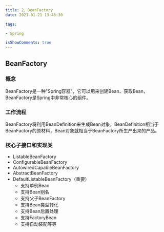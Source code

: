 ```yaml
---
title: 2、BeanFactory
date: 2021-01-21 13:46:30

tags:

- Spring

isShowComments: true
---
```


## BeanFactory

### 概念

BeanFactory是一种"Spring容器"，它可以用来创建Bean、获取Bean，BeanFactory是Spring中非常核心的组件。

### 工作流程

BeanFactory将利用BeanDefinition来生成Bean对象，BeanDefinition相当于BeanFactory的原材料，Bean对象就相当于BeanFactory所生产出来的产品。

### 核心子接口和实现类

- ListableBeanFactory
- ConfigurableBeanFactory
- AutowiredCapableBeanFactory
- AbstractBeanFactory
- DefaultListableBeanFactory（重要）
    - 支持单例Bean
    - 支持Bean别名
    - 支持父子BeanFactory
    - 支持Bean类型转化
    - 支持Bean后置处理
    - 支持FactoryBean
    - 支持自动装配等等




